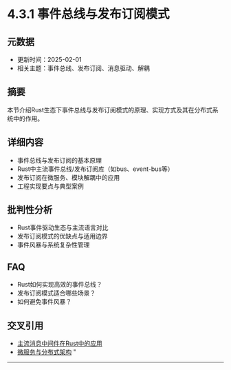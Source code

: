﻿# 4.3.1 事件总线与发布订阅模式

## 元数据

- 更新时间：2025-02-01
- 相关主题：事件总线、发布订阅、消息驱动、解耦

## 摘要

本节介绍Rust生态下事件总线与发布订阅模式的原理、实现方式及其在分布式系统中的作用。

## 详细内容

- 事件总线与发布订阅的基本原理
- Rust中主流事件总线/发布订阅库（如bus、event-bus等）
- 发布订阅在微服务、模块解耦中的应用
- 工程实现要点与典型案例

## 批判性分析

- Rust事件驱动生态与主流语言对比
- 发布订阅模式的优缺点与适用边界
- 事件风暴与系统复杂性管理

## FAQ

- Rust如何实现高效的事件总线？
- 发布订阅模式适合哪些场景？
- 如何避免事件风暴？

## 交叉引用

- [主流消息中间件在Rust中的应用](./4.3.2_主流消息中间件在Rust中的应用.md)
- [微服务与分布式架构](../03_microservice_architecture.md)
"

---
